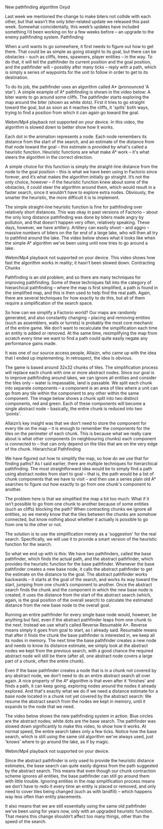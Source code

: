 New pathfinding algorithm Oxyd

Last week we mentioned the change to make biters not collide with each other, but that wasn’t the only biter-related update we released this past week. Somewhat coincidentally, this week’s updates have included something I’d been working on for a few weeks before – an upgrade to the enemy pathfinding system.
Pathfinding

When a unit wants to go somewhere, it first needs to figure out how to get there. That could be as simple as going straight to its goal, but there can be obstacles – such as cliffs, trees, spawners, player entities – in the way. To do that, it will tell the pathfinder its current position and the goal position, and the pathfinder will – possibly after many ticks – reply with a path, which is simply a series of waypoints for the unit to follow in order to get to its destination.

To do its job, the pathfinder uses an algorithm called A* (pronounced 'A star'). A simple example of A* pathfinding is shown in the video below: A biter wants to go around some cliffs. The pathfinder starts exploring the map around the biter (shown as white dots). First it tries to go straight toward the goal, but as soon as it reaches the cliffs, it 'spills' both ways, trying to find a position from which it can again go toward the goal.

Webm/Mp4 playback not supported on your device.
In this video, the algorithm is slowed down to better show how it works.

Each dot in the animation represents a node. Each node remembers its distance from the start of the search, and an estimate of the distance from that node toward the goal – this estimate is provided by what's called a heuristic function. Heuristic functions are what make A* work – it's what steers the algorithm in the correct direction.

A simple choice for this function is simply the straight-line distance from the node to the goal position – this is what we have been using in Factorio since forever, and it’s what makes the algorithm initially go straight. It’s not the only choice, however – if the heuristic function knew about some of the obstacles, it could steer the algorithm around them, which would result in a faster search, since it wouldn’t have to explore extra nodes. Obviously, the smarter the heuristic, the more difficult it is to implement.

The simple straight-line heuristic function is fine for pathfinding over relatively short distances. This was okay in past versions of Factorio – about the only long distance pathfinding was done by biters made angry by pollution, and that doesn’t happen very often, relatively speaking. These days, however, we have artillery. Artillery can easily shoot – and aggro – massive numbers of biters on the far end of a large lake, who will then all try to pathfind around the lake. The video below shows what it looks like when the simple A* algorithm we've been using until now tries to go around a lake.

Webm/Mp4 playback not supported on your device.
This video shows how fast the algorithm works in reality; it hasn’t been slowed down.
Contracting Chunks

Pathfinding is an old problem, and so there are many techniques for improving pathfinding. Some of these techniques fall into the category of hierarchical pathfinding – where the map is first simplified, a path is found in the simplified map, and this is then used to help find the real path. Again, there are several techniques for how exactly to do this, but all of them require a simplification of the search space.

So how can we simplify a Factorio world? Our maps are randomly generated, and also constantly changing – placing and removing entities (such as assemblers, walls or turrets) is probably the most core mechanic of the entire game. We don’t want to recalculate the simplification each time an entity is added or removed. At the same time, resimplifying the map from scratch every time we want to find a path could quite easily negate any performance gains made.

It was one of our source access people, Allaizn, who came up with the idea that I ended up implementing. In retrospect, the idea is obvious.

The game is based around 32x32 chunks of tiles. The simplification process will replace each chunk with one or more abstract nodes. Since our goal is to improve pathfinding around lakes, we can ignore all entities and consider the tiles only – water is impassable, land is passable. We split each chunk into separate components – a component is an area of tiles where a unit can go from any tile within the component to any other within the same component. The image below shows a chunk split into two distinct components, red and green. Each of these components will become a single abstract node – basically, the entire chunk is reduced into two 'points'.

Allaizn’s key insight was that we don’t need to store the component for every tile on the map – it is enough to remember the components for the tiles on the perimeter of each chunk. This is because what we really care about is what other components (in neighbouring chunks) each component is connected to – that can only depend on the tiles that are on the very edge of the chunk.
Hierarchical Pathfinding

We have figured out how to simplify the map, so how do we use that for finding paths? As I said earlier, there are multiple techniques for hierarchical pathfinding. The most straightforward idea would be to simply find a path using abstract nodes from start to goal – that is, the path would be a list of chunk components that we have to visit – and then use a series plain old A* searches to figure out how exactly to go from one chunk's component to another.

The problem here is that we simplified the map a bit too much: What if it isn’t possible to go from one chunk to another because of some entities (such as cliffs) blocking the path? When contracting chunks we ignore all entities, so we merely know that the tiles between the chunks are somehow connected, but know nothing about whether it actually is possible to go from one to the other or not.

The solution is to use the simplification merely as a 'suggestion' for the real search. Specifically, we will use it to provide a smart version of the heuristic function for the search.

So what we end up with is this: We have two pathfinders, called the base pathfinder, which finds the actual path, and the abstract pathfinder, which provides the heuristic function for the base pathfinder. Whenever the base pathfinder creates a new base node, it calls the abstract pathfinder to get the estimate on the distance to the goal. The abstract pathfinder works backwards – it starts at the goal of the search, and works its way toward the start, jumping from one chunk’s component to another. Once the abstract search finds the chunk and the component in which the new base node is created, it uses the distance from the start of the abstract search (which, again, is the goal position of the overall search) to calculate the estimated distance from the new base node to the overall goal.

Running an entire pathfinder for every single base node would, however, be anything but fast, even if the abstract pathfinder leaps from one chunk to the next. Instead we use what’s called Reverse Resumable A*. Reverse means simply it goes from goal to start, as I already said. Resumable means that after it finds the chunk the base pathfinder is interested in, we keep all its nodes in memory. The next time the base pathfinder creates a new node and needs to know its distance estimate, we simply look at the abstract nodes we kept from the previous search, with a good chance the required abstract node will still be there (after all, one abstract node covers a large part of a chunk, often the entire chunk).

Even if the base pathfinder creates a node that is in a chunk not covered by any abstract node, we don’t need to do an entire abstract search all over again. A nice property of the A* algorithm is that even after it 'finishes' and finds a path, it can keep going, exploring nodes around the nodes it already explored. And that's exactly what we do if we need a distance estimate for a base node located in a chunk not yet covered by the abstract search: We resume the abstract search from the nodes we kept in memory, until it expands to the node that we need.

The video below shows the new pathfinding system in action. Blue circles are the abstract nodes; white dots are the base search. The pathfinder was slowed down significantly to make this video, to show how it works. At normal speed, the entire search takes only a few ticks. Notice how the base search, which is still using the same old algorithm we've always used, just 'knows' where to go around the lake, as if by magic.

Webm/Mp4 playback not supported on your device.

Since the abstract pathfinder is only used to provide the heuristic distance estimates, the base search can quite easily digress from the path suggested by the abstract search. This means that even though our chunk contraction scheme ignores all entities, the base pathfinder can still go around them with little trouble. Ignoring entities in the map simplification process means we don't have to redo it every time an entity is placed or removed, and only need to cover tiles being changed (such as with landfill) – which happens way less often than entity placements.

It also means that we are still essentially using the same old pathfinder we've been using for years now, only with an upgraded heuristic function. That means this change shouldn’t affect too many things, other than the speed of the search. 